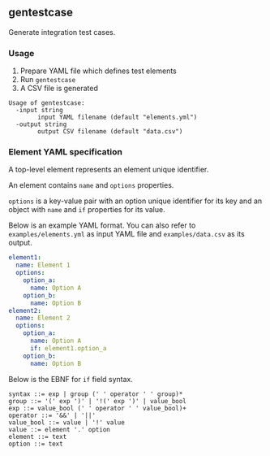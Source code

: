 ## gentestcase

Generate integration test cases.

### Usage

1. Prepare YAML file which defines test elements
1. Run `gentestcase`
1. A CSV file is generated

```
Usage of gentestcase:
  -input string
        input YAML filename (default "elements.yml")
  -output string
        output CSV filename (default "data.csv")
```

### Element YAML specification

A top-level element represents an element unique identifier.

An element contains `name` and `options` properties.

`options` is a key-value pair with an option unique identifier for its key and an object with `name` and `if` properties for its value.

Below is an example YAML format.
You can also refer to `examples/elements.yml` as input YAML file and `examples/data.csv` as its output.

```yml
element1:
  name: Element 1
  options:
    option_a:
      name: Option A
    option_b:
      name: Option B
element2:
  name: Element 2
  options:
    option_a:
      name: Option A
      if: element1.option_a
    option_b:
      name: Option B
```

Below is the EBNF for `if` field syntax.

```ebnf
syntax ::= exp | group (' ' operator ' ' group)*
group ::= '(' exp ')' | '!(' exp ')' | value_bool
exp ::= value_bool (' ' operator ' ' value_bool)+
operator ::= '&&' | '||'
value_bool ::= value | '!' value
value ::= element '.' option
element ::= text
option ::= text
```
